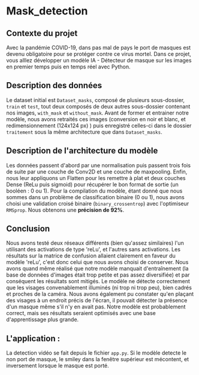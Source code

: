 # Mask_detection

## Contexte du projet

Avec la pandémie COVID-19, dans pas mal de pays le port de masques est devenu obligatoire pour se protéger contre ce virus mortel. Dans ce projet, vous alllez développer un modèle IA - Détecteur de masque sur les images en premier temps puis en temps réel avec Python.

## Description des données

Le dataset initial est `Dataset_masks`, composé de plusieurs sous-dossier, `train` et `test`, tout deux composés de deux autres sous-dossier contenant nos images, `with_mask` et `without_mask`. Avant de former et entrainer notre modèle, nous avons retraités ces images (conversion en noir et blanc, et redimensionnement (124x124 px) ) puis enregistré celles-ci dans le dossier `traitement` sous la même architecture que dans `Dataset_masks`. 


## Description de l'architecture du modèle

Les données passent d'abord par une normalisation puis passent trois fois de suite par une couche de Conv2D et une couche de maxpooling. Enfin, nous leur appliquons un Flatten pour les remettre à plat et deux couches Dense (ReLu puis sigmoid) pour récupérer le bon format de sortie (un booléen : 0 ou 1). Pour la compilation du modèle, étant donné que nous sommes dans un problème de classification binaire (0 ou 1), nous avons choisi une validation croisé binaire (`binary_crossentrop`) avec l'optimiseur `RMSprop`.
Nous obtenons une **précision de 92%**.


## Conclusion

Nous avons testé deux réseaux différents (bien qu'assez similaires) l'un utilisant des activations de type 'reLu', et l'autres sans activations. Les résultats sur la matrice de confusion allaient clairement en faveur du modèle 'reLu', c'est donc celui que nous avons choisi de conserver.
Nous avons quand même réalisé que notre modèle manquait d'entraînement (la base de données d'images était trop petite et pas assez diversifiée) et par conséquent les résultats sont mitigés. Le modèle ne détecte correctement que les visages convenablement illuminés (ni trop ni trop peu), bien cadrés et proches de la caméra. Nous avons également pu constater qu'en plaçant des visages à un endroit précis de l'écran, il pouvait détecter la présence d'un masque même s'il n'y en avait pas.
Notre modèle est probablement correct, mais ses résultats seraient optimisés avec une base d'apprentissage plus grande.


## L'application : 

La detection vidéo se fait depuis le fichier `app.py`. Si le modèle detecte le non port de masque, le smiley dans la fenêtre supérieur est mécontent, et inversement lorsque le masque est porté. 


